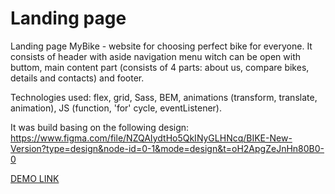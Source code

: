 # Landing page
Landing page MyBike - website for choosing perfect bike for everyone. It consists of header with aside navigation menu witch can be open with buttom, main content part (consists of 4 parts: about us, compare bikes, details and contacts) and footer.

Technologies used: flex, grid, Sass, BEM, animations (transform, translate, animation), JS (function, 'for' cycle, eventListener).

It was build basing on the following design:
https://www.figma.com/file/NZQAIydtHo5QkINyGLHNcq/BIKE-New-Version?type=design&node-id=0-1&mode=design&t=oH2ApgZeJnHn80B0-0

[DEMO LINK](https://natalia-serogina.github.io/layout_landing/)

